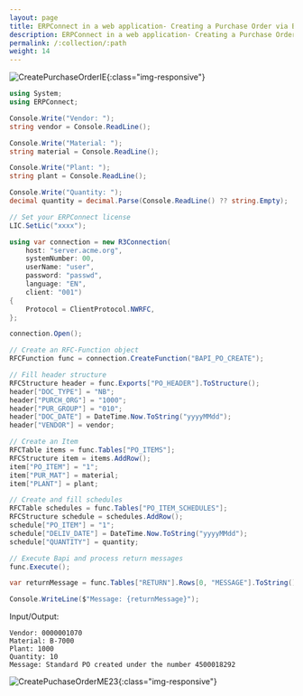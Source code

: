 ```yaml
---
layout: page
title: ERPConnect in a web application- Creating a Purchase Order via BAPI
description: ERPConnect in a web application- Creating a Purchase Order via BAPI
permalink: /:collection/:path
weight: 14
---
```


<!---
move to: https://help.theobald-software.com/en/erpconnect/calling-bapis-and-function-modules/using-erpconnect-in-a-web-application
-->


![CreatePurchaseOrderIE](/img/contents/CreatePurchaseOrderIE.jpg){:class="img-responsive"}


```csharp
using System;
using ERPConnect;

Console.Write("Vendor: ");
string vendor = Console.ReadLine();

Console.Write("Material: ");
string material = Console.ReadLine();

Console.Write("Plant: ");
string plant = Console.ReadLine();

Console.Write("Quantity: ");
decimal quantity = decimal.Parse(Console.ReadLine() ?? string.Empty);

// Set your ERPConnect license
LIC.SetLic("xxxx");

using var connection = new R3Connection(
    host: "server.acme.org",
    systemNumber: 00,
    userName: "user",
    password: "passwd",
    language: "EN",
    client: "001")
{
    Protocol = ClientProtocol.NWRFC,
};

connection.Open();

// Create an RFC-Function object
RFCFunction func = connection.CreateFunction("BAPI_PO_CREATE");

// Fill header structure
RFCStructure header = func.Exports["PO_HEADER"].ToStructure();
header["DOC_TYPE"] = "NB";
header["PURCH_ORG"] = "1000";
header["PUR_GROUP"] = "010";
header["DOC_DATE"] = DateTime.Now.ToString("yyyyMMdd");
header["VENDOR"] = vendor;

// Create an Item
RFCTable items = func.Tables["PO_ITEMS"];
RFCStructure item = items.AddRow();
item["PO_ITEM"] = "1";
item["PUR_MAT"] = material;
item["PLANT"] = plant;

// Create and fill schedules
RFCTable schedules = func.Tables["PO_ITEM_SCHEDULES"];
RFCStructure schedule = schedules.AddRow();
schedule["PO_ITEM"] = "1";
schedule["DELIV_DATE"] = DateTime.Now.ToString("yyyyMMdd");
schedule["QUANTITY"] = quantity;

// Execute Bapi and process return messages
func.Execute();

var returnMessage = func.Tables["RETURN"].Rows[0, "MESSAGE"].ToString();

Console.WriteLine($"Message: {returnMessage}");
```

Input/Output:
```
Vendor: 0000001070
Material: B-7000
Plant: 1000
Quantity: 10
Message: Standard PO created under the number 4500018292
```

![CreatePuchaseOrderME23](/img/contents/CreatePuchaseOrderME23.jpg){:class="img-responsive"}
